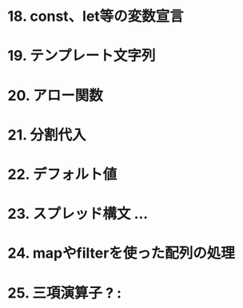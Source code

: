 # 18. const、let等の変数宣言
# 19. テンプレート文字列
# 20. アロー関数
# 21. 分割代入
# 22. デフォルト値
# 23. スプレッド構文 ...
# 24. mapやfilterを使った配列の処理
# 25. 三項演算子 ? :